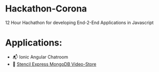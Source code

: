 # Hackathon-Corona
12 Hour Hachathon for developing End-2-End Applications in Javascript
# Applications:
- 📬 Ionic Angular Chatroom
- 📼 [Stencil Express MongoDB Video-Store](./Stencil_Express_MongoDB_VideoStore/README.md)
